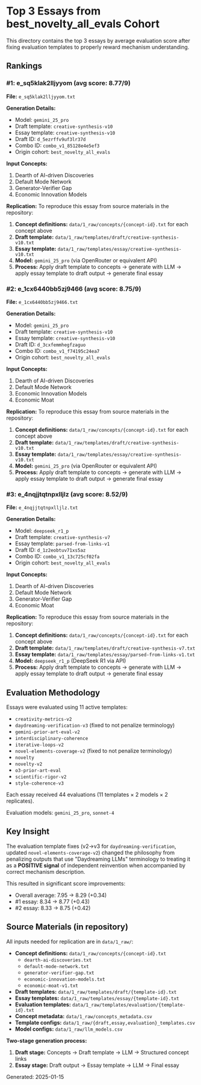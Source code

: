 # Top 3 Essays from best_novelty_all_evals Cohort

This directory contains the top 3 essays by average evaluation score after fixing evaluation templates to properly reward mechanism understanding.

## Rankings

### #1: e_sq5klak2lljyyom (avg score: 8.77/9)

**File:** `e_sq5klak2lljyyom.txt`

**Generation Details:**
- Model: `gemini_25_pro`
- Draft template: `creative-synthesis-v10`
- Essay template: `creative-synthesis-v10`
- Draft ID: `d_5ezrffv9uf3lr37d`
- Combo ID: `combo_v1_85128e4e5ef3`
- Origin cohort: `best_novelty_all_evals`

**Input Concepts:**
1. Dearth of AI-driven Discoveries
2. Default Mode Network
3. Generator-Verifier Gap
4. Economic Innovation Models

**Replication:**
To reproduce this essay from source materials in the repository:
1. **Concept definitions:** `data/1_raw/concepts/{concept-id}.txt` for each concept above
2. **Draft template:** `data/1_raw/templates/draft/creative-synthesis-v10.txt`
3. **Essay template:** `data/1_raw/templates/essay/creative-synthesis-v10.txt`
4. **Model:** `gemini_25_pro` (via OpenRouter or equivalent API)
5. **Process:** Apply draft template to concepts → generate with LLM → apply essay template to draft output → generate final essay

### #2: e_1cx6440bb5zj9466 (avg score: 8.75/9)

**File:** `e_1cx6440bb5zj9466.txt`

**Generation Details:**
- Model: `gemini_25_pro`
- Draft template: `creative-synthesis-v10`
- Essay template: `creative-synthesis-v10`
- Draft ID: `d_3cxfemmhegfzaguo`
- Combo ID: `combo_v1_f74195c24ea7`
- Origin cohort: `best_novelty_all_evals`

**Input Concepts:**
1. Dearth of AI-driven Discoveries
2. Default Mode Network
3. Economic Innovation Models
4. Economic Moat

**Replication:**
To reproduce this essay from source materials in the repository:
1. **Concept definitions:** `data/1_raw/concepts/{concept-id}.txt` for each concept above
2. **Draft template:** `data/1_raw/templates/draft/creative-synthesis-v10.txt`
3. **Essay template:** `data/1_raw/templates/essay/creative-synthesis-v10.txt`
4. **Model:** `gemini_25_pro` (via OpenRouter or equivalent API)
5. **Process:** Apply draft template to concepts → generate with LLM → apply essay template to draft output → generate final essay

### #3: e_4nqjjtqtnpxlljlz (avg score: 8.52/9)

**File:** `e_4nqjjtqtnpxlljlz.txt`

**Generation Details:**
- Model: `deepseek_r1_p`
- Draft template: `creative-synthesis-v7`
- Essay template: `parsed-from-links-v1`
- Draft ID: `d_1z2eobtuv71xs5az`
- Combo ID: `combo_v1_13c725cf02fa`
- Origin cohort: `best_novelty_all_evals`

**Input Concepts:**
1. Dearth of AI-driven Discoveries
2. Default Mode Network
3. Generator-Verifier Gap
4. Economic Moat

**Replication:**
To reproduce this essay from source materials in the repository:
1. **Concept definitions:** `data/1_raw/concepts/{concept-id}.txt` for each concept above
2. **Draft template:** `data/1_raw/templates/draft/creative-synthesis-v7.txt`
3. **Essay template:** `data/1_raw/templates/essay/parsed-from-links-v1.txt`
4. **Model:** `deepseek_r1_p` (DeepSeek R1 via API)
5. **Process:** Apply draft template to concepts → generate with LLM → apply essay template to draft output → generate final essay

## Evaluation Methodology

Essays were evaluated using 11 active templates:
- `creativity-metrics-v2`
- `daydreaming-verification-v3` (fixed to not penalize terminology)
- `gemini-prior-art-eval-v2`
- `interdisciplinary-coherence`
- `iterative-loops-v2`
- `novel-elements-coverage-v2` (fixed to not penalize terminology)
- `novelty`
- `novelty-v2`
- `o3-prior-art-eval`
- `scientific-rigor-v2`
- `style-coherence-v3`

Each essay received 44 evaluations (11 templates × 2 models × 2 replicates).

Evaluation models: `gemini_25_pro`, `sonnet-4`

## Key Insight

The evaluation template fixes (v2→v3 for `daydreaming-verification`, updated `novel-elements-coverage-v2`) changed the philosophy from penalizing outputs that use "Daydreaming LLMs" terminology to treating it as a **POSITIVE signal** of independent reinvention when accompanied by correct mechanism description.

This resulted in significant score improvements:
- Overall average: 7.95 → 8.29 (+0.34)
- #1 essay: 8.34 → 8.77 (+0.43)
- #2 essay: 8.33 → 8.75 (+0.42)

## Source Materials (in repository)

All inputs needed for replication are in `data/1_raw/`:
- **Concept definitions:** `data/1_raw/concepts/{concept-id}.txt`
  - `dearth-ai-discoveries.txt`
  - `default-mode-network.txt`
  - `generator-verifier-gap.txt`
  - `economic-innovation-models.txt`
  - `economic-moat-v1.txt`
- **Draft templates:** `data/1_raw/templates/draft/{template-id}.txt`
- **Essay templates:** `data/1_raw/templates/essay/{template-id}.txt`
- **Evaluation templates:** `data/1_raw/templates/evaluation/{template-id}.txt`
- **Concept metadata:** `data/1_raw/concepts_metadata.csv`
- **Template configs:** `data/1_raw/{draft,essay,evaluation}_templates.csv`
- **Model configs:** `data/1_raw/llm_models.csv`

**Two-stage generation process:**
1. **Draft stage:** Concepts → Draft template → LLM → Structured concept links
2. **Essay stage:** Draft output → Essay template → LLM → Final essay

Generated: 2025-01-15
